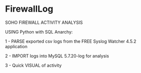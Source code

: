 # FirewallLog
SOHO FIREWALL ACTIVITY ANALYSIS

USING Python with SQL Anarchy:

1 - PARSE exported csv logs from the FREE Syslog Watcher 4.5.2 application

2 - IMPORT logs into MySQL 5.7.20-log for analysis

3 - Quick VISUAL of activity

